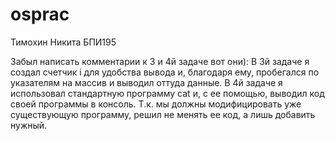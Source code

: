 # osprac
Тимохин Никита БПИ195

Забыл написать комментарии к 3 и 4й задаче вот они):
В 3й задаче я создал счетчик i для удобства вывода и, благодаря ему, пробегался по указателям на массив и выводил оттуда данные.
В 4й задаче я использовал стандартную программу cat и, с ее помощью, выводил код своей программы в консоль. Т.к. мы должны модифицировать уже существующую программу, решил не менять ее код, а лишь добавить нужный. 
